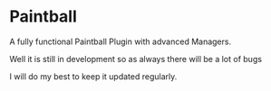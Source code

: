 # Paintball
A fully functional Paintball Plugin with advanced Managers.

Well it is still in development so as always there will be a lot of bugs

I will do my best to keep it updated regularly.
